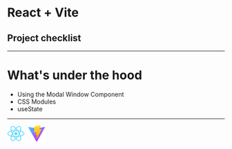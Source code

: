 # React + Vite

<h2>Project checklist</h2>

---

<h1>What's under the hood</h1>
<ul>
  <li>Using the Modal Window Component</li>
  <li>CSS Modules</li>
  <li>useState</li>
</ul>

---  
<img src="https://raw.githubusercontent.com/devicons/devicon/6910f0503efdd315c8f9b858234310c06e04d9c0/icons/react/react-original.svg" width="40" height="40" >&nbsp;
<img src="https://raw.githubusercontent.com/devicons/devicon/6910f0503efdd315c8f9b858234310c06e04d9c0/icons/vitejs/vitejs-original.svg" width="40" height="40" >
